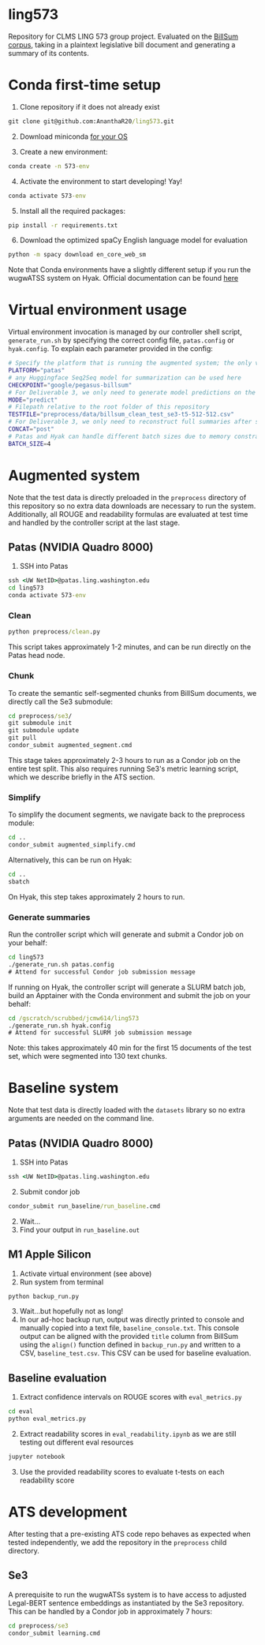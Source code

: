 # ling573
Repository for CLMS LING 573 group project. Evaluated on the [BillSum corpus](https://huggingface.co/datasets/FiscalNote/billsum), taking in a plaintext legislative bill document and generating a summary of its contents.

# Conda first-time setup
1. Clone repository if it does not already exist
```cmd
git clone git@github.com:AnanthaR20/ling573.git
```
2. Download miniconda [for your OS](https://www.anaconda.com/docs/getting-started/miniconda/main)

3. Create a new environment:
```cmd
conda create -n 573-env
```
4. Activate the environment to start developing! Yay!
```cmd
conda activate 573-env
```
5. Install all the required packages:
```cmd
pip install -r requirements.txt
```
6. Download the optimized spaCy English language model for evaluation 
```cmd
python -m spacy download en_core_web_sm
```

Note that Conda environments have a slightly different setup if you run the wugwATSS
system on Hyak. Official documentation can be found [here](https://hyak.uw.edu/docs/tools/python/)

# Virtual environment usage
Virtual environment invocation is managed by our controller shell 
script, `generate_run.sh` by specifying the correct config file,
`patas.config` or `hyak.config`. To explain each parameter provided in
the config:

```bash
# Specify the platform that is running the augmented system; the only valid options are "patas" or "hyak"
PLATFORM="patas" 
# any Huggingface Seq2Seq model for summarization can be used here
CHECKPOINT="google/pegasus-billsum" 
# For Deliverable 3, we only need to generate model predictions on the preprocessed data
MODE="predict" 
# Filepath relative to the root folder of this repository
TESTFILE="preprocess/data/billsum_clean_test_se3-t5-512-512.csv" 
# For Deliverable 3, we only need to reconstruct full summaries after summarizing chunks
CONCAT="post"
# Patas and Hyak can handle different batch sizes due to memory constraints
BATCH_SIZE=4
```
# Augmented system
Note that the test data is directly preloaded in the `preprocess` directory of this repository so no extra data downloads are necessary to run the system. Additionally, all ROUGE and readability formulas are evaluated at test time and handled by the controller script at the last stage.

## Patas (NVIDIA Quadro 8000)
1. SSH into Patas
```cmd
ssh <UW NetID>@patas.ling.washington.edu
cd ling573
conda activate 573-env
```
### Clean
```cmd
python preprocess/clean.py
```
This script takes approximately 1-2 minutes, and can be run directly on the Patas head node.
### Chunk
To create the semantic self-segmented chunks from BillSum documents, we directly call the Se3 submodule:
```cmd
cd preprocess/se3/
git submodule init
git submodule update
git pull
condor_submit augmented_segment.cmd
```
This stage takes approximately 2-3 hours to run as a Condor job on the entire test split. This also requires running Se3's metric learning script, which we describe briefly in the ATS section.

### Simplify
To simplify the document segments, we navigate back to the preprocess module:
```cmd
cd ..
condor_submit augmented_simplify.cmd
```
Alternatively, this can be run on Hyak:
```cmd
cd ..
sbatch 
```
On Hyak, this step takes approximately 2 hours to run.

### Generate summaries

Run the controller script which will generate and submit a Condor job on your behalf:
```cmd
cd ling573
./generate_run.sh patas.config
# Attend for successful Condor job submission message
```
If running on Hyak, the controller script will generate a SLURM batch job, build an Apptainer with the Conda environment and submit the job on your behalf:
```cmd
cd /gscratch/scrubbed/jcmw614/ling573
./generate_run.sh hyak.config
# Attend for successful SLURM job submission message
```
Note: this takes approximately 40 min for the first 15 documents of the test set, which were segmented into 130 text chunks.

# Baseline system
Note that test data is directly loaded with the `datasets` library so no extra arguments are needed on the command line.
## Patas (NVIDIA Quadro 8000)
1. SSH into Patas
```cmd
ssh <UW NetID>@patas.ling.washington.edu
```
2. Submit condor job
```cmd
condor_submit run_baseline/run_baseline.cmd
```
2. Wait...
3. Find your output in `run_baseline.out`

## M1 Apple Silicon
1. Activate virtual environment (see above)
2. Run system from terminal
```cmd
python backup_run.py
```
3. Wait...but hopefully not as long!
4. In our ad-hoc backup run, output was directly printed to console and manually copied into a text file, `baseline_console.txt`. This console output can be aligned with the provided `title` column from BillSum using the `align()` function defined in `backup_run.py` and written to a CSV, `baseline_test.csv`. This CSV can be used for baseline evaluation.

## Baseline evaluation
1. Extract confidence intervals on ROUGE scores with `eval_metrics.py`
```cmd
cd eval
python eval_metrics.py
```
2. Extract readability scores in `eval_readability.ipynb` as we are still testing out different eval resources
```cmd
jupyter notebook
```
3. Use the provided readability scores to evaluate t-tests on each readability score

# ATS development

After testing that a pre-existing ATS code repo behaves as expected when tested independently, we add the repository in the `preprocess` child directory.

## Se3
A prerequisite to run the wugwATSs system is to have access to adjusted Legal-BERT sentence embeddings as instantiated by the Se3 repository. This can be handled by a Condor job in approximately 7 hours:
```cmd
cd preprocess/se3
condor_submit learning.cmd

